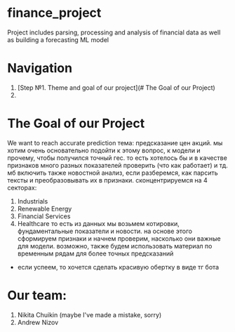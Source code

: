 # finance_project
Project includes parsing, processing and analysis of financial data as well as building a forecasting ML model

# Navigation
1) [Step №1. Theme and goal of our project](# The Goal of our Project)
2) 

# The Goal of our Project
We want to reach accurate prediction
тема: предсказание цен акций. 
мы хотим очень основательно подойти к этому вопрос, к модели и прочему, чтобы получился точный гес. то есть хотелось бы и в качестве признаков много разных показателей проверить (что как работает) и тд. мб включить также новостной анализ, если разберемся, как парсить тексты и преобразовывать их в признаки.
сконцентрируемся на 4 секторах: 
1) Industrials
2) Renewable Energy
3) Financial Services
4) Healthcare
то есть из данных мы возьмем котировки, фундаментальные показатели и новости.
на основе этого сформируем признаки и начнем проверим, насколько они важные для модели. возможно, также будем использовать материал по временным рядам для более точных предсказаний

+ если успеем, то хочется сделать красивую обертку в виде тг бота


# Our team:
1) Nikita Chuikin (maybe I've made a mistake, sorry)
2) Andrew Nizov
